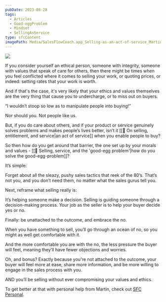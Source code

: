 ```yaml
---
pubDate: 2023-08-28
tags:
  - Articles
  - Good-eggProblem
  - Mindset
  - SellingAsService
type: sfcContent
imagePath: Media/SalesFlowCoach.app_Selling-as-an-act-of-service_MartinStellar.png
---
```


![](SalesFlowCoach.app_Selling-as-an-act-of-service_2_MartinStellar.png)

If you consider yourself an ethical person, someone with integrity, someone with values that speak of care for others, then there might be times when you feel conflicted where it comes to selling your work, or quoting prices, or indeed: setting rates that your work is worth.

And if that's the case, it's very likely that your ethics and values themselves are the very thing that cause you to undercharge, or to miss out on buyers.

“I wouldn’t stoop so low as to manipulate people into buying!”

Nor should you. Not people like us.

But, if you do care about others, and if your product or service genuinely solves problems and makes people’s lives better, isn’t it [[📄 On selling, entitlement, and service|an act of service]] when you enable people to buy?

So then how do you get around that barrier, the one set up by your morals and values - [[📄 Selling, service, and the 'good-egg problem'|how do you solve the good-egg-problem]]?

It’s simple:

Forget about all the sleazy, pushy sales tactics that reek of the 80’s. That’s not you, and you don’t need them, no matter what the sales gurus tell you.

Next, reframe what selling really is:

It’s helping someone make a decision. Selling is guiding someone through a decision-making process. Your job as the seller is to help your buyer decide yes or no.

Finally: be unattached to the outcome, and embrace the no.

When you have something to sell, you’ll go through an ocean of no, so you might as well get comfortable with it.

And the more comfortable you are with the no, the less pressure the buyer will feel, meaning they’ll have fewer objections and worries.

Oh, and bonus? Exactly because you're not attached to the outcome, your buyer will feel more at ease, share more information, and be more willing to engage in the sales process with you.

AND you’ll be selling without ever compromising your values and ethics.

To get better at that with personal help from Martin, check out [SFC Personal](https://personal.salesflowcoach.app/).
